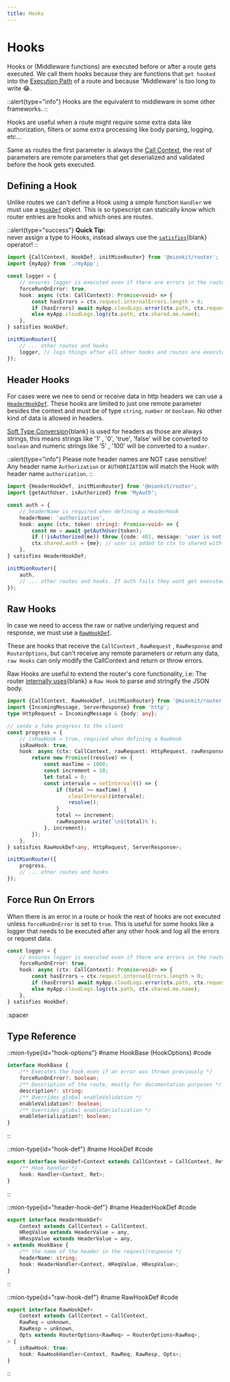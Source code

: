 ```yaml
---
title: Hooks
---
```


# Hooks

Hooks or (Middleware functions) are executed before or after a route gets executed. We call them hooks because they are functions that `get hooked` into the [Execution Path](./4.execution-path.md) of a route and because 'Middleware' is too long to write 😂. 

::alert{type="info"}
Hooks are the equivalent to middleware in some other frameworks.
::

Hooks are useful when a route might require some extra data like authorization, filters or some extra processing like body parsing, logging, etc...

Same as routes the first parameter is always the [Call Context](./call-context), the rest of parameters are remote parameters that get deserialized and validated before the hook gets executed.

## Defining a Hook

Unlike routes we can't define a Hook using a simple function `Handler` we must use a [`HookDef`](#type-hook-def) object. This is so typescript can statically know which router entries are hooks and which ones are routes.

::alert{type="success"}
**Quick Tip:**<br>never assign a type to Hooks, instead always use the [`satisfies`](https://www.typescriptlang.org/docs/handbook/release-notes/typescript-4-9.html#the-satisfies-operator){blank} operator! 
::

<!-- embedme ../../../packages/router/examples/hooks-definition.routes.ts -->
```ts
import {CallContext, HookDef, initMionRouter} from '@mionkit/router';
import {myApp} from './myApp';

const logger = {
    // ensures logger is executed even if there are errors in the route or other hooks
    forceRunOnError: true,
    hook: async (ctx: CallContext): Promise<void> => {
        const hasErrors = ctx.request.internalErrors.length > 0;
        if (hasErrors) await myApp.cloudLogs.error(ctx.path, ctx.request.internalErrors);
        else myApp.cloudLogs.log(ctx.path, ctx.shared.me.name);
    },
} satisfies HookDef;

initMionRouter({
    // ... other routes and hooks
    logger, // logs things after all other hooks and routes are executed
});

```

## Header Hooks

For cases were we nee to send or receive data in http headers we can use a [`HeaderHookDef`](#type-header-hook-def). These hooks are limited to just one remote parameter besides the context and must be of type `string`, `number` or `boolean`. No other kind of data is allowed in headers.

[Soft Type Conversion](https://deepkit.io/documentation/serialization.html#serialisation-loosely-convertion){blank} is used for headers as those are always strings, this means strings like '1' , '0', 'true', 'false'
will be converted to `boolean` and numeric strings like '5' , '100' will be converted to a `number`.

::alert{type="info"}
Please note header names are NOT case sensitive!
<br/>
Any header name `Authorization` or `AUTHORIZATION` will match the Hook with header name `authorization`.
::

<!-- embedme ../../../packages/router/examples/hooks-header-definition.routes.ts -->
```ts
import {HeaderHookDef, initMionRouter} from '@mionkit/router';
import {getAuthUser, isAuthorized} from 'MyAuth';

const auth = {
    // headerName is required when defining a HeaderHook
    headerName: 'authorization',
    hook: async (ctx, token: string): Promise<void> => {
        const me = await getAuthUser(token);
        if (!isAuthorized(me)) throw {code: 401, message: 'user is not authorized'};
        ctx.shared.auth = {me}; // user is added to ctx to shared with other routes/hooks
    },
} satisfies HeaderHookDef;

initMionRouter({
    auth,
    // ... other routes and hooks. If auth fails they wont get executed
});

```

## Raw Hooks

In case we need to access the raw or native underlying request and response, we must use a [`RawHookDef`](#type-raw-hook-def).

These are hooks that receive the `CallContext` , `RawRequest` , `RawResponse` and `RouterOptions`, but can't receive any remote parameters or return any data, `raw Hooks` can only modify the CallContext and return or throw errors.

Raw Hooks are useful to extend the router's core functionality, i.e: The router [internally uses](https://github.com/MionKit/mion/blob/master/packages/router/src/jsonBodyParser.ts){blank} a `Raw Hook` to parse and stringify the JSON body.

<!-- embedme ../../../packages/router/examples/hooks-raw-definition.routes.ts -->
```ts
import {CallContext, RawHookDef, initMionRouter} from '@mionkit/router';
import {IncomingMessage, ServerResponse} from 'http';
type HttpRequest = IncomingMessage & {body: any};

// sends a fake progress to the client
const progress = {
    // isRawHook = true, required when defining a RawHook
    isRawHook: true,
    hook: async (ctx: CallContext, rawRequest: HttpRequest, rawResponse: ServerResponse): Promise<void> => {
        return new Promise((resolve) => {
            const maxTime = 1000;
            const increment = 10;
            let total = 0;
            const intervale = setInterval(() => {
                if (total >= maxTime) {
                    clearInterval(intervale);
                    resolve();
                }
                total += increment;
                rawResponse.write(`\n${total}%`);
            }, increment);
        });
    },
} satisfies RawHookDef<any, HttpRequest, ServerResponse>;

initMionRouter({
    progress,
    // ... other routes and hooks
});

```

## Force Run On Errors

When there is an error in a route or hook the rest of hooks are not executed unless `forceRunOnError` is set to `true`. 
This is useful for some hooks like a logger that needs to be executed after any other hook and log all the errors or request data.

<!-- embedme ../../../packages/router/examples/hooks-definition.routes.ts#L4-L12 -->
```ts
const logger = {
    // ensures logger is executed even if there are errors in the route or other hooks
    forceRunOnError: true,
    hook: async (ctx: CallContext): Promise<void> => {
        const hasErrors = ctx.request.internalErrors.length > 0;
        if (hasErrors) await myApp.cloudLogs.error(ctx.path, ctx.request.internalErrors);
        else myApp.cloudLogs.log(ctx.path, ctx.shared.me.name);
    },
} satisfies HookDef;
```

:spacer

## Type Reference

::mion-type{id="hook-options"}
#name
HookBase (HookOptions)
#code
<!-- embedme ../../../packages/router/src/types/definitions.ts#L26-L35 -->
```ts
interface HookBase {
    /** Executes the hook even if an error was thrown previously */
    forceRunOnError?: boolean;
    /** Description of the route, mostly for documentation purposes */
    description?: string;
    /** Overrides global enableValidation */
    enableValidation?: boolean;
    /** Overrides global enableSerialization */
    enableSerialization?: boolean;
}
```
::

::mion-type{id="hook-def"}
#name
HookDef
#code
<!-- embedme ../../../packages/router/src/types/definitions.ts#L38-L41 -->
```ts
export interface HookDef<Context extends CallContext = CallContext, Ret = any> extends HookBase {
    /** Hook handler */
    hook: Handler<Context, Ret>;
}
```
::

::mion-type{id="header-hook-def"}
#name
HeaderHookDef
#code
<!-- embedme ../../../packages/router/src/types/definitions.ts#L44-L52 -->
```ts
export interface HeaderHookDef<
    Context extends CallContext = CallContext,
    HReqValue extends HeaderValue = any,
    HRespValue extends HeaderValue = any,
> extends HookBase {
    /** the name of the header in the request/response */
    headerName: string;
    hook: HeaderHandler<Context, HReqValue, HRespValue>;
}
```
::

::mion-type{id="raw-hook-def"}
#name
RawHookDef
#code
<!-- embedme ../../../packages/router/src/types/definitions.ts#L58-L66 -->
```ts
export interface RawHookDef<
    Context extends CallContext = CallContext,
    RawReq = unknown,
    RawResp = unknown,
    Opts extends RouterOptions<RawReq> = RouterOptions<RawReq>,
> {
    isRawHook: true;
    hook: RawHookHandler<Context, RawReq, RawResp, Opts>;
}
```
::
